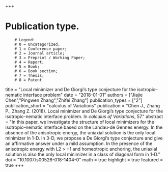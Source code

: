 +++
# Publication type.
        # Legend: 
        # 0 = Uncategorized; 
        # 1 = Conference paper; 
        # 2 = Journal article;
        # 3 = Preprint / Working Paper; 
        # 4 = Report; 
        # 5 = Book; 
        # 6 = Book section;
        # 7 = Thesis; 
        # 8 = Patent
title = "Local minimizer and De Giorgi’s type conjecture for the isotropic–nematic interface problem"
date = "2018-01-01"
authors = ["Jiajie Chen","Pingwen Zhang","Zhifei Zhang"]
publication_types = ["2"]
publication_short = "calculus of Variations"
publication = "Chen J., Zhang P., Zhang Z. (2018). Local minimizer and De Giorgi’s type conjecture for the isotropic–nematic interface problem. In _calculus of Variations_, 57."
abstract = "In this paper, we investigate the structure of local minimizers for the isotropic–nematic interface based on the Landau-de Gennes energy. In the absence of the anisotropic energy, the uniaxial solution is the only local minimizer in 1-D. In 3-D, we propose a De Giorgi’s type conjecture and give an affirmative answer under a mild assumption. In the presence of the anisotropic energy with L2 > −1 and homeotropic anchoring, the uniaxial solution is also the only local minimizer in a class of diagonal form in 1-D."
doi = "10.1007/s00526-018-1404-0"
math = true
highlight = true
featured = true
+++